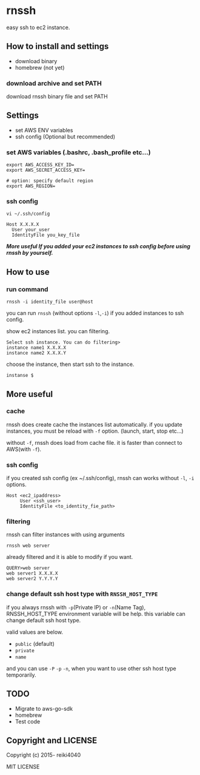 rnssh
====

easy ssh to ec2 instance.

## How to install and settings

- download binary
- homebrew (not yet)

### download archive and set PATH

download rnssh binary file and set PATH

## Settings

- set AWS ENV variables
- ssh config (Optional but recommended)

### set AWS variables (.bashrc, .bash_profile etc...)

    export AWS_ACCESS_KEY_ID=
    export AWS_SECRET_ACCESS_KEY=

    # option: specify default region
    export AWS_REGION=


### ssh config

`vi ~/.ssh/config`

    Host X.X.X.X
      User your_user
      IdentityFile you_key_file

***More useful If you added your ec2 instances to ssh config before using rnssh by yourself.***

## How to use

### run command

    rnssh -i identity_file user@host

you can run `rnssh` (without options `-l`,`-i`) if you added instances to ssh config.

show ec2 instances list. you can filtering.

    Select ssh instance. You can do filtering>
    instance name1 X.X.X.X
    instance name2 X.X.X.Y

choose the instance, then start ssh to the instance.

    instanse $

## More useful

### cache

rnssh does create cache the instances list automatically.
if you update instances, you must be reload with `-f` option.
(launch, start, stop etc...)

without `-f`, rnssh does load from cache file. it is faster than connect to AWS(with `-f`).

### ssh config

if you created ssh config (ex ~/.ssh/config), rnssh can works without `-l`, `-i` options.

    Host <ec2_ipaddress>
         User <ssh_user>
         IdentityFile <to_identity_fie_path>

### filtering

rnssh can filter instances with using arguments

    rnssh web server

already filtered and it is able to modify if you want.

    QUERY>web server
    web server1 X.X.X.X
    web server2 Y.Y.Y.Y

### change default ssh host type with `RNSSH_HOST_TYPE`

if you always rnssh with `-p`(Private IP) or `-n`(Name Tag), RNSSH_HOST_TYPE environment variable will be help.
this variable can change default ssh host type.

valid values are below.

- `public` (default)
- `private`
- `name`

and you can use `-P` `-p` `-n`, when you want to use other ssh host type temporarily.

## TODO

- Migrate to aws-go-sdk
- homebrew
- Test code

## Copyright and LICENSE

Copyright (c) 2015- reiki4040

MIT LICENSE

